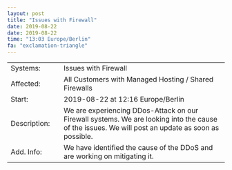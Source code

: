 ```yaml
---
layout: post
title: "Issues with Firewall"
date: 2019-08-22
date: 2019-08-22
time: "13:03 Europe/Berlin"
fa: "exclamation-triangle"
---
```


|                   |   |                                                                      |
|-------------------|---|----------------------------------------------------------------------|
| Systems:          |   | Issues with Firewall|
| Affected:         |   | All Customers with Managed Hosting / Shared Firewalls |
| Start:            |   | 2019-08-22 at 12:16 Europe/Berlin |
| Description:      |   | We are experiencing DDos-Attack on our Firewall systems. We are looking into the cause of the issues. We will post an update as soon as possible. |
| Add. Info:        |   | We have identified the cause of the DDoS and are working on mitigating it. |